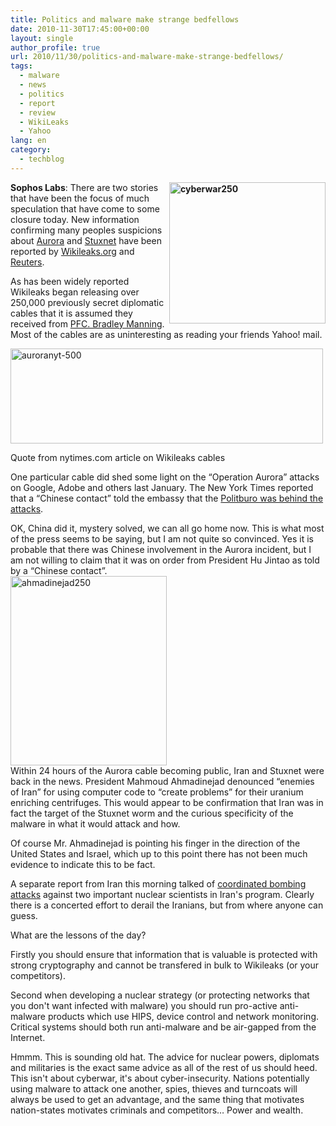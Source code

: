 ```yaml
---
title: Politics and malware make strange bedfellows
date: 2010-11-30T17:45:00+00:00
layout: single
author_profile: true
url: 2010/11/30/politics-and-malware-make-strange-bedfellows/
tags:
  - malware
  - news
  - politics
  - report
  - review
  - WikiLeaks
  - Yahoo
lang: en
category: 
  - techblog
---
```

**[<img title="cyberwar250" border="0" alt="cyberwar250" align="right" src="http://lh3.ggpht.com/_vaUVXcmC3OI/TPUw7-hacnI/AAAAAAAADSA/g8G0tQa_2Yc/cyberwar250_thumb.jpg?imgmax=800" width="250" height="226" />](http://lh5.ggpht.com/_vaUVXcmC3OI/TPUw53dUj-I/AAAAAAAADR8/eB1iI9kpWBc/s1600-h/cyberwar250%5B2%5D.jpg)Sophos Labs**: There are two stories that have been the focus of much speculation that have come to some closure today. New information confirming many peoples suspicions about <a href="http://boelectronic.blogspot.com/search?q=aurora" target="_blank">Aurora</a> and <a href="http://boelectronic.blogspot.com/2010/10/stuxnet-questions-and-answers.html" target="_blank">Stuxnet</a> have been reported by [Wikileaks.org](http://cablegate.wikileaks.org/) and [Reuters](http://af.reuters.com/article/energyOilNews/idAFLDE6AS1L120101129).

As has been widely reported Wikileaks began releasing over 250,000 previously secret diplomatic cables that it is assumed they received from [PFC. Bradley Manning](http://en.wikipedia.org/wiki/Bradley_Manning). Most of the cables are as uninteresting as reading your friends Yahoo! mail.

[<img title="auroranyt-500" border="0" alt="auroranyt-500" src="http://lh6.ggpht.com/_vaUVXcmC3OI/TPUxBmq6TnI/AAAAAAAADSI/g5mwWJRUl1o/auroranyt-500_thumb.png?imgmax=800" width="500" height="152" />](http://lh4.ggpht.com/_vaUVXcmC3OI/TPUw-XyJ62I/AAAAAAAADSE/VzzMwVCYoBE/s1600-h/auroranyt-500%5B2%5D.png)

Quote from nytimes.com article on Wikileaks cables

One particular cable did shed some light on the “Operation Aurora” attacks on Google, Adobe and others last January. The New York Times reported that a “Chinese contact” told the embassy that the [Politburo was behind the attacks](http://www.nytimes.com/2010/11/29/world/29cables.html?pagewanted=all).

OK, China did it, mystery solved, we can all go home now. This is what most of the press seems to be saying, but I am not quite so convinced. Yes it is probable that there was Chinese involvement in the Aurora incident, but I am not willing to claim that it was on order from President Hu Jintao as told by a “Chinese contact”.  
[<img title="ahmadinejad250" border="0" alt="ahmadinejad250" src="http://lh6.ggpht.com/_vaUVXcmC3OI/TPUxGwn97yI/AAAAAAAADSQ/7awQU1PBswQ/ahmadinejad250_thumb.jpg?imgmax=800" width="250" height="303" />](http://lh5.ggpht.com/_vaUVXcmC3OI/TPUxEt2B_EI/AAAAAAAADSM/22NDRDgmiLw/s1600-h/ahmadinejad250%5B3%5D.jpg)  
Within 24 hours of the Aurora cable becoming public, Iran and Stuxnet were back in the news. President Mahmoud Ahmadinejad denounced “enemies of Iran” for using computer code to “create problems” for their uranium enriching centrifuges. This would appear to be confirmation that Iran was in fact the target of the Stuxnet worm and the curious specificity of the malware in what it would attack and how.

Of course Mr. Ahmadinejad is pointing his finger in the direction of the United States and Israel, which up to this point there has not been much evidence to indicate this to be fact.

A separate report from Iran this morning talked of [coordinated bombing attacks](http://www.kansascity.com/2010/11/29/2478773/state-tv-bomb-kills-iranian-nuclear.html) against two important nuclear scientists in Iran's program. Clearly there is a concerted effort to derail the Iranians, but from where anyone can guess.

What are the lessons of the day?

Firstly you should ensure that information that is valuable is protected with strong cryptography and cannot be transfered in bulk to Wikileaks (or your competitors).

Second when developing a nuclear strategy (or protecting networks that you don't want infected with malware) you should run pro-active anti-malware products which use HIPS, device control and network monitoring. Critical systems should both run anti-malware and be air-gapped from the Internet.

Hmmm. This is sounding old hat. The advice for nuclear powers, diplomats and militaries is the exact same advice as all of the rest of us should heed. This isn't about cyberwar, it's about cyber-insecurity. Nations potentially using malware to attack one another, spies, thieves and turncoats will always be used to get an advantage, and the same thing that motivates nation-states motivates criminals and competitors… Power and wealth.
